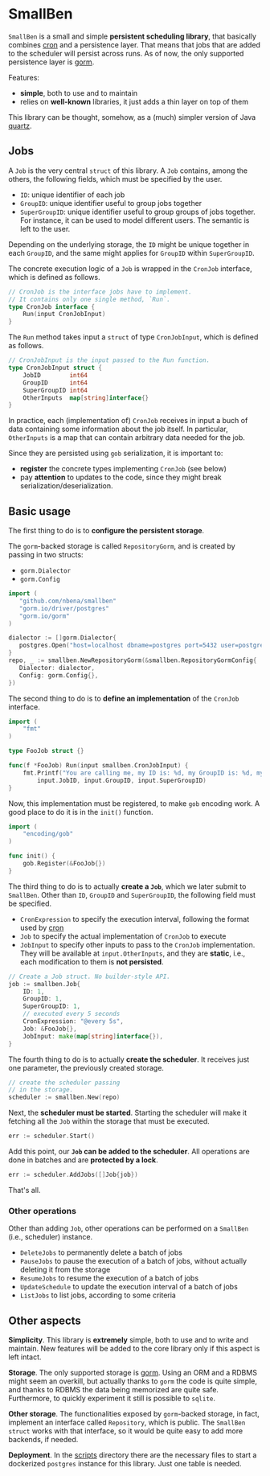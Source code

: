 # SmallBen

`SmallBen` is a small and simple **persistent scheduling library**, that basically combines [cron](https://github.com/robfig/cron/v3) and a persistence layer. That means that jobs that are added to the scheduler will persist across runs. As of now, the only supported persistence layer is [gorm](https://gorm.io/).

Features:

- **simple**, both to use and to maintain
- relies on **well-known** libraries, it just adds a thin layer on top of them

This library can be thought, somehow, as a (much) simpler version of Java [quartz](http://www.quartz-scheduler.org/).

## Jobs

A `Job` is the very central `struct` of this library. A `Job` contains, among the others, the following fields, which must be specified by the user.

- `ID`: unique identifier of each job
- `GroupID`: unique identifier useful to group jobs together
- `SuperGroupID`: unique identifier useful to group groups of jobs together. For instance, it can be used to model different users. The semantic is left to the user.

Depending on the underlying storage, the `ID` might be unique together in each `GroupID`, and the same might applies for `GroupID` within `SuperGroupID`.

The concrete execution logic of a `Job` is wrapped in the `CronJob` interface, which is defined as follows.

```go
// CronJob is the interface jobs have to implement.
// It contains only one single method, `Run`.
type CronJob interface {
	Run(input CronJobInput)
}
```

The `Run` method takes input a `struct` of type `CronJobInput`, which is defined as follows.

```go
// CronJobInput is the input passed to the Run function.
type CronJobInput struct {
	JobID        int64
	GroupID      int64
	SuperGroupID int64
	OtherInputs  map[string]interface{}
}
```

In practice, each (implementation of) `CronJob` receives in input a buch of data containing some information about the job itself. In particular, `OtherInputs` is a map that can contain arbitrary data needed for the job.

Since they are persisted using `gob` serialization, it is important to:

- **register** the concrete types implementing `CronJob` (see below)
- pay **attention** to updates to the code, since they might break serialization/deserialization.

 ## Basic usage
 
 The first thing to do is to **configure the persistent storage**. 
 
 The `gorm`-backed storage is called `RepositoryGorm`, and is created by passing in two structs:
 
 - `gorm.Dialector`
 - `gorm.Config`
 
 ```go
import (
    "github.com/nbena/smallben"
	"gorm.io/driver/postgres"
	"gorm.io/gorm"    
)

dialector := []gorm.Dialector{
    postgres.Open("host=localhost dbname=postgres port=5432 user=postgres password=postgres")
}
repo, _ := smallben.NewRepositoryGorm(&smallben.RepositoryGormConfig{
    Dialector: dialector,
    Config: gorm.Config{},
})
```

The second thing to do is to **define an implementation** of the `CronJob` interface.

```go
import (
    "fmt"
)

type FooJob struct {}

func(f *FooJob) Run(input smallben.CronJobInput) {
    fmt.Printf("You are calling me, my ID is: %d, my GroupID is: %d, my SuperGroupID is: %d\n",
        input.JobID, input.GroupID, input.SuperGroupID)
}
```

Now, this implementation must be registered, to make `gob` encoding work. A good place to do it is in the `init()` function.

```go
import (
    "encoding/gob"
)

func init() {
    gob.Register(&FooJob{})
}
```

The third thing to do is to actually **create a `Job`**, which we later submit to `SmallBen`. Other than `ID`, `GroupID` and `SuperGroupID`, the following field must be specified.

- `CronExpression` to specify the execution interval, following the format used by [cron](https://github.com/robfig/cron/v3)
- `Job` to specify the actual implementation of `CronJob` to execute
- `JobInput` to specify other inputs to pass to the `CronJob` implementation. They will be available at `input.OtherInputs`, and they are **static**, i.e., each modification to them is **not persisted**. 

```go
// Create a Job struct. No builder-style API.
job := smallben.Job{
    ID: 1,
    GroupID: 1,
    SuperGroupID: 1,
    // executed every 5 seconds
    CronExpression: "@every 5s",
    Job: &FooJob{},
    JobInput: make(map[string]interface{}),
}
```

The fourth thing to do is to actually **create the scheduler**. It receives just one parameter, the previously created storage.

```go
// create the scheduler passing
// in the storage.
scheduler := smallben.New(repo)
```

Next, the **scheduler must be started**. Starting the scheduler will make it fetching all the `Job` within the storage that must be executed.

```go
err := scheduler.Start()
```

Add this point, our **`Job` can be added to the scheduler**. All operations are done in batches and are **protected by a lock**.

```go
err := scheduler.AddJobs([]Job{job})
```

That's all.

### Other operations

Other than adding `Job`, other operations can be performed on a `SmallBen` (i.e., scheduler) instance.

- `DeleteJobs` to permanently delete a batch of jobs
- `PauseJobs` to pause the execution of a batch of jobs, without actually deleting it from the storage
- `ResumeJobs` to resume the execution of a batch of jobs
- `UpdateSchedule` to update the execution interval of a batch of jobs
- `ListJobs` to list jobs, according to some criteria

## Other aspects

**Simplicity**. This library is **extremely** simple, both to use and to write and maintain. New features will be added to the core library only if this aspect is left intact.

**Storage**. The only supported storage is [gorm](https://gorm.io). Using an ORM and a RDBMS might seem an overkill, but actually thanks to `gorm` the code is quite simple, and thanks to RDBMS the data being memorized are quite safe. Furthermore, to quickly experiment it still is possible to `sqlite`.

**Other storage**. The functionalities exposed by `gorm`-backed storage, in fact, implement an interface called `Repository`, which is public. The `SmallBen` `struct` works with that interface, so it would be quite easy to add more backends, if needed.

**Deployment**. In the [scripts](scripts) directory there are the necessary files to start a dockerized `postgres` instance for this library. Just one table is needed.
